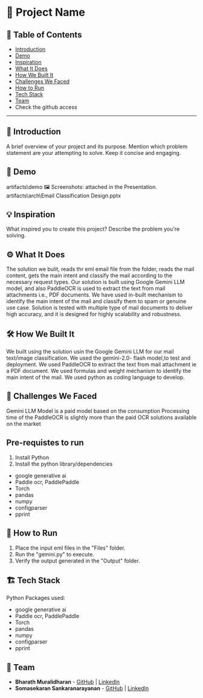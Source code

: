 # 🚀 Project Name

## 📌 Table of Contents
- [Introduction](#introduction)
- [Demo](#demo)
- [Inspiration](#inspiration)
- [What It Does](#what-it-does)
- [How We Built It](#how-we-built-it)
- [Challenges We Faced](#challenges-we-faced)
- [How to Run](#how-to-run)
- [Tech Stack](#tech-stack)
- [Team](#team)
- Check the github access
---

## 🎯 Introduction
A brief overview of your project and its purpose. Mention which problem statement are your attempting to solve. Keep it concise and engaging.

## 🎥 Demo
artifacts\demo
🖼️ Screenshots:
attached in the Presentation.
artifacts\arch\Email Classification Design.pptx

## 💡 Inspiration
What inspired you to create this project? Describe the problem you're solving.

## ⚙️ What It Does
The solution we bulit, reads thr eml email file from the folder, reads the mail content, gets the main intent and classify the mail according to the necessary request types.
Our solution is built using Google Gemini LLM model, and also PaddleOCR is used to extract the text from mail attachments i.e., 
PDF documents. We have used in-built mechanism to identify the main intent of the mail and classify them to spam or genuine use case. 
Solution is tested with multiple type of mail documents to deliver high accuracy, and it is designed for highly scalability and robustness.


## 🛠️ How We Built It
We built using the solution usin the Google Gemini LLM for our mail text/image classification.
We used the gemini-2.0- flash model,to test and deployment.
We used PaddleOCR to extract the text from mail attachment ie a PDF document.
We used formulas and weight mechanism to identify the main intent of the mail.
We used python as coding language to develop.


## 🚧 Challenges We Faced
Gemini LLM Model is a paid model based on the consumption
Processing time of the PaddleOCR is slightly more than the paid OCR solutions available on the market

## Pre-requistes to run

1. Install Python
2. Install the python library/dependencies
- google generative ai
- Paddle ocr, PaddlePaddle
- Torch
- pandas
- numpy
- configparser
- pprint 

## 🏃 How to Run

1. Place the input eml files in the "Files" folder.
2. Run the "gemini.py" to execute.
3. Verify the output generated in the "Output" folder.


## 🏗️ Tech Stack
Python Packages used:
- google generative ai
- Paddle ocr, PaddlePaddle
- Torch
- pandas
- numpy
- configparser
- pprint 

## 👥 Team
- **Bharath Muralidharan** - [GitHub](#) | [LinkedIn](#)
- **Somasekaran Sankaranarayanan** - [GitHub](#) | [LinkedIn](#)